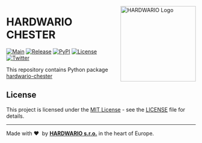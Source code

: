 <a href="https://www.hardwario.com/"><img src="https://www.hardwario.com/ci/assets/hw-logo.svg" width="200" alt="HARDWARIO Logo" align="right"></a>

# HARDWARIO CHESTER

[![Main](https://github.com/hardwario/py-hardwario-chester/actions/workflows/main.yaml/badge.svg)](https://github.com/hardwario/py-hardwario-chester/actions/workflows/main.yaml)
[![Release](https://img.shields.io/github/release/hardwario/py-hardwario-chester.svg)](https://github.com/hardwario/py-hardwario-chester/releases)
[![PyPI](https://img.shields.io/pypi/v/hardwario-chester.svg)](https://pypi.org/project/hardwario-chester/)
[![License](https://img.shields.io/github/license/hardwario/py-hardwario-chester.svg)](https://github.com/hardwario/py-hardwario-chester/blob/master/LICENSE)
[![Twitter](https://img.shields.io/twitter/follow/hardwario_en.svg?style=social&label=Follow)](https://twitter.com/hardwario_en)

This repository contains Python package [hardwario-chester](https://pypi.org/project/hardwario-chester/)


## License

This project is licensed under the [MIT License](https://opensource.org/licenses/MIT/) - see the [LICENSE](LICENSE) file for details.

---

Made with &#x2764;&nbsp; by [**HARDWARIO s.r.o.**](https://www.hardwario.com/) in the heart of Europe.
